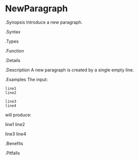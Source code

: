 # NewParagraph

.Synopsis
Introduce a new paragraph.

.Syntax

.Types

.Function

.Details

.Description
A new paragraph is created by a single empty line.

.Examples
The input:
```
line1
line2

line3
line4
```

will produce:

line1
line2

line3
line4

.Benefits

.Pitfalls

